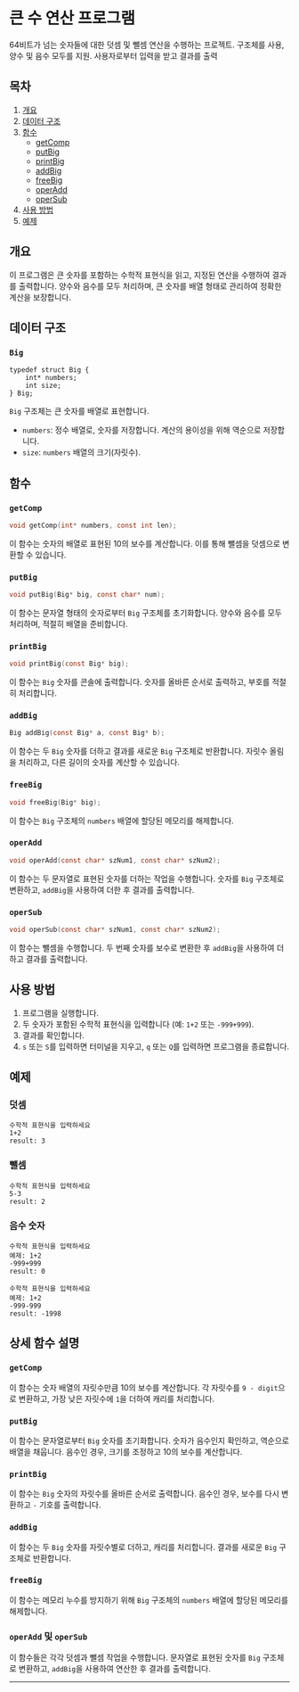 # 큰 수 연산 프로그램

64비트가 넘는 숫자들에 대한 덧셈 및 뺄셈 연산을 수행하는 프로젝트. 구조체를 사용, 양수 및 음수 모두를 지원. 사용자로부터 입력을 받고 결과를 출력

## 목차

1. [개요](#개요)
2. [데이터 구조](#데이터-구조)
3. [함수](#함수)
    - [getComp](#getcomp)
    - [putBig](#putbig)
    - [printBig](#printbig)
    - [addBig](#addbig)
    - [freeBig](#freebig)
    - [operAdd](#operadd)
    - [operSub](#opersub)
4. [사용 방법](#사용-방법)
5. [예제](#예제)

## 개요

이 프로그램은 큰 숫자를 포함하는 수학적 표현식을 읽고, 지정된 연산을 수행하여 결과를 출력합니다. 양수와 음수를 모두 처리하며, 큰 숫자를 배열 형태로 관리하여 정확한 계산을 보장합니다.

## 데이터 구조

### `Big`

```
typedef struct Big {
    int* numbers;
    int size;
} Big;
```

`Big` 구조체는 큰 숫자를 배열로 표현합니다.
- `numbers`: 정수 배열로, 숫자를 저장합니다. 계산의 용이성을 위해 역순으로 저장합니다.
- `size`: `numbers` 배열의 크기(자릿수).

## 함수

### `getComp`

```c
void getComp(int* numbers, const int len);
```

이 함수는 숫자의 배열로 표현된 10의 보수를 계산합니다. 이를 통해 뺄셈을 덧셈으로 변환할 수 있습니다.

### `putBig`

```c
void putBig(Big* big, const char* num);
```

이 함수는 문자열 형태의 숫자로부터 `Big` 구조체를 초기화합니다. 양수와 음수를 모두 처리하며, 적절히 배열을 준비합니다.

### `printBig`

```c
void printBig(const Big* big);
```

이 함수는 `Big` 숫자를 콘솔에 출력합니다. 숫자를 올바른 순서로 출력하고, 부호를 적절히 처리합니다.

### `addBig`

```c
Big addBig(const Big* a, const Big* b);
```

이 함수는 두 `Big` 숫자를 더하고 결과를 새로운 `Big` 구조체로 반환합니다. 자릿수 올림을 처리하고, 다른 길이의 숫자를 계산할 수 있습니다.

### `freeBig`

```c
void freeBig(Big* big);
```

이 함수는 `Big` 구조체의 `numbers` 배열에 할당된 메모리를 해제합니다.

### `operAdd`

```c
void operAdd(const char* szNum1, const char* szNum2);
```

이 함수는 두 문자열로 표현된 숫자를 더하는 작업을 수행합니다. 숫자를 `Big` 구조체로 변환하고, `addBig`을 사용하여 더한 후 결과를 출력합니다.

### `operSub`

```c
void operSub(const char* szNum1, const char* szNum2);
```

이 함수는 뺄셈을 수행합니다. 두 번째 숫자를 보수로 변환한 후 `addBig`을 사용하여 더하고 결과를 출력합니다.

## 사용 방법

1. 프로그램을 실행합니다.
2. 두 숫자가 포함된 수학적 표현식을 입력합니다 (예: `1+2` 또는 `-999+999`).
3. 결과를 확인합니다.
4. `s` 또는 `S`를 입력하면 터미널을 지우고, `q` 또는 `Q`를 입력하면 프로그램을 종료합니다.

## 예제

### 덧셈

```
수학적 표현식을 입력하세요
1+2
result: 3
```

### 뺄셈

```
수학적 표현식을 입력하세요
5-3
result: 2
```

### 음수 숫자

```
수학적 표현식을 입력하세요
예제: 1+2
-999+999
result: 0
```

```
수학적 표현식을 입력하세요
예제: 1+2
-999-999
result: -1998
```

## 상세 함수 설명

### `getComp`

이 함수는 숫자 배열의 자릿수만큼 10의 보수를 계산합니다. 각 자릿수를 `9 - digit`으로 변환하고, 가장 낮은 자릿수에 `1`을 더하여 캐리를 처리합니다.

### `putBig`

이 함수는 문자열로부터 `Big` 숫자를 초기화합니다. 숫자가 음수인지 확인하고, 역순으로 배열을 채웁니다. 음수인 경우, 크기를 조정하고 10의 보수를 계산합니다.

### `printBig`

이 함수는 `Big` 숫자의 자릿수를 올바른 순서로 출력합니다. 음수인 경우, 보수를 다시 변환하고 `-` 기호를 출력합니다.

### `addBig`

이 함수는 두 `Big` 숫자를 자릿수별로 더하고, 캐리를 처리합니다. 결과를 새로운 `Big` 구조체로 반환합니다.

### `freeBig`

이 함수는 메모리 누수를 방지하기 위해 `Big` 구조체의 `numbers` 배열에 할당된 메모리를 해제합니다.

### `operAdd` 및 `operSub`

이 함수들은 각각 덧셈과 뺄셈 작업을 수행합니다. 문자열로 표현된 숫자를 `Big` 구조체로 변환하고, `addBig`을 사용하여 연산한 후 결과를 출력합니다.

---
